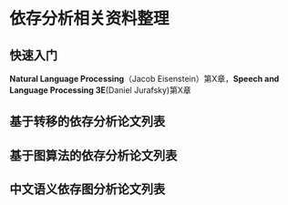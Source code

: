 # 依存分析相关资料整理
## 快速入门
**Natural Language Processing**（Jacob Eisenstein）第X章，**Speech and Language Processing 3E**(Daniel Jurafsky)第X章
## 基于转移的依存分析论文列表
## 基于图算法的依存分析论文列表
## 中文语义依存图分析论文列表